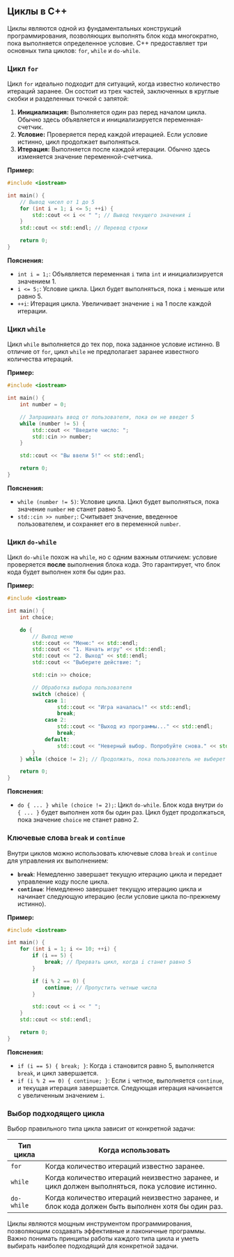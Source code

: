 ## Циклы в C++

Циклы являются одной из фундаментальных конструкций программирования, позволяющих выполнять блок кода многократно, пока выполняется определенное условие. C++ предоставляет три основных типа циклов: `for`, `while` и `do-while`. 

### Цикл `for`

Цикл `for` идеально подходит для ситуаций, когда известно количество итераций заранее. Он состоит из трех частей, заключенных в круглые скобки и разделенных точкой с запятой:

1. **Инициализация:** Выполняется один раз перед началом цикла. Обычно здесь объявляется и инициализируется переменная-счетчик.
2. **Условие:** Проверяется перед каждой итерацией. Если условие истинно, цикл продолжает выполняться.
3. **Итерация:** Выполняется после каждой итерации. Обычно здесь изменяется значение переменной-счетчика.

**Пример:**

```c++
#include <iostream>

int main() {
    // Вывод чисел от 1 до 5
    for (int i = 1; i <= 5; ++i) {
        std::cout << i << " "; // Вывод текущего значения i
    }
    std::cout << std::endl; // Перевод строки

    return 0;
}
```

**Пояснения:**

* `int i = 1;`: Объявляется переменная `i` типа `int` и инициализируется значением 1.
* `i <= 5;`: Условие цикла. Цикл будет выполняться, пока `i` меньше или равно 5.
* `++i`: Итерация цикла. Увеличивает значение `i` на 1 после каждой итерации.

### Цикл `while`

Цикл `while` выполняется до тех пор, пока заданное условие истинно. В отличие от `for`, цикл `while` не предполагает заранее известного количества итераций.

**Пример:**

```c++
#include <iostream>

int main() {
    int number = 0;

    // Запрашивать ввод от пользователя, пока он не введет 5
    while (number != 5) {
        std::cout << "Введите число: ";
        std::cin >> number;
    }

    std::cout << "Вы ввели 5!" << std::endl;

    return 0;
}
```

**Пояснения:**

* `while (number != 5)`: Условие цикла. Цикл будет выполняться, пока значение `number` не станет равно 5.
* `std::cin >> number;`: Считывает значение, введенное пользователем, и сохраняет его в переменной `number`.

### Цикл `do-while`

Цикл `do-while` похож на `while`, но с одним важным отличием: условие проверяется **после** выполнения блока кода. Это гарантирует, что блок кода будет выполнен хотя бы один раз.

**Пример:**

```c++
#include <iostream>

int main() {
    int choice;

    do {
        // Вывод меню
        std::cout << "Меню:" << std::endl;
        std::cout << "1. Начать игру" << std::endl;
        std::cout << "2. Выход" << std::endl;
        std::cout << "Выберите действие: ";

        std::cin >> choice;

        // Обработка выбора пользователя
        switch (choice) {
            case 1:
                std::cout << "Игра началась!" << std::endl;
                break;
            case 2:
                std::cout << "Выход из программы..." << std::endl;
                break;
            default:
                std::cout << "Неверный выбор. Попробуйте снова." << std::endl;
        }
    } while (choice != 2); // Продолжать, пока пользователь не выберет "Выход"

    return 0;
}
```

**Пояснения:**

* `do { ... } while (choice != 2);`: Цикл `do-while`. Блок кода внутри `do { ... }` будет выполнен хотя бы один раз. Цикл будет продолжаться, пока значение `choice` не станет равно 2.

### Ключевые слова `break` и `continue`

Внутри циклов можно использовать ключевые слова `break` и `continue` для управления их выполнением:

* **`break`**: Немедленно завершает текущую итерацию цикла и передает управление коду после цикла.
* **`continue`**: Немедленно завершает текущую итерацию цикла и начинает следующую итерацию (если условие цикла по-прежнему истинно).

**Пример:**

```c++
#include <iostream>

int main() {
    for (int i = 1; i <= 10; ++i) {
        if (i == 5) {
            break; // Прервать цикл, когда i станет равно 5
        }

        if (i % 2 == 0) {
            continue; // Пропустить четные числа
        }

        std::cout << i << " ";
    }
    std::cout << std::endl;

    return 0;
}
```

**Пояснения:**

* `if (i == 5) { break; }`: Когда `i` становится равно 5, выполняется `break`, и цикл завершается.
* `if (i % 2 == 0) { continue; }`: Если `i` четное, выполняется `continue`, и текущая итерация завершается. Следующая итерация начинается с увеличенным значением `i`.

### Выбор подходящего цикла

Выбор правильного типа цикла зависит от конкретной задачи:

| Тип цикла | Когда использовать |
|---|---|
| `for` | Когда количество итераций известно заранее. |
| `while` | Когда количество итераций неизвестно заранее, и цикл должен выполняться, пока условие истинно. |
| `do-while` | Когда количество итераций неизвестно заранее, и блок кода должен быть выполнен хотя бы один раз. |

Циклы являются мощным инструментом программирования, позволяющим создавать эффективные и лаконичные программы. Важно понимать принципы работы каждого типа цикла и уметь выбирать наиболее подходящий для конкретной задачи. 
